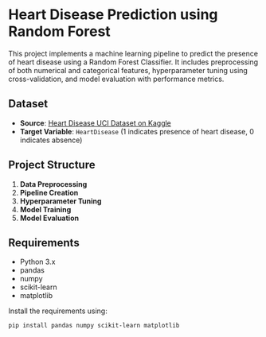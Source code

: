 # Heart Disease Prediction using Random Forest

This project implements a machine learning pipeline to predict the presence of heart disease using a Random Forest Classifier. It includes preprocessing of both numerical and categorical features, hyperparameter tuning using cross-validation, and model evaluation with performance metrics.

## Dataset

- **Source**: [Heart Disease UCI Dataset on Kaggle](https://www.kaggle.com/datasets/fedesoriano/heart-failure-prediction)
- **Target Variable**: `HeartDisease` (1 indicates presence of heart disease, 0 indicates absence)

## Project Structure

1. **Data Preprocessing**
2. **Pipeline Creation**
3. **Hyperparameter Tuning**
4. **Model Training**
5. **Model Evaluation**

## Requirements

- Python 3.x
- pandas
- numpy
- scikit-learn
- matplotlib

Install the requirements using:

```bash
pip install pandas numpy scikit-learn matplotlib
